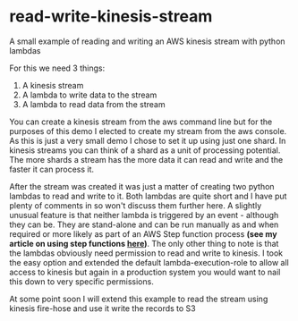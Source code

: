 # read-write-kinesis-stream

A small example of reading and writing  an AWS kinesis stream with python lambdas

For this we need 3 things:

1) A kinesis stream
2) A lambda to write data to the stream
3) A lambda to read data from the stream

You can create a kinesis stream from the aws command line but for the purposes of this demo I elected to create my
stream from the aws console. As this is just a very small demo I chose to set it up using just one shard. In kinesis streams 
you can think of a shard as a unit of processing potential. The more shards a stream has the more data it can read and write
and the faster it can process it. 

After the stream was created it was just a matter of creating two python lambdas to read and write to it. Both lambdas are quite short
and I have put plenty of comments in so won't discuss them further here. A slightly unusual feature is that neither lambda is triggered 
by an event - although they can be. They are stand-alone and can be run manually as and when required or more likely as 
part of an AWS Step function process __(see my article on using step functions [here](https://github.com/taupirho/using-aws-step))__.
The only other thing to note is that the lambdas obviously need permission to read
and write to kinesis. I took the easy option and extended the default lambda-execution-role to allow all access to kinesis but again in
a production system you would want to nail this down to very specific permissions.

At some point soon I will extend this example to read the stream using kinesis fire-hose and use it write the records to S3

